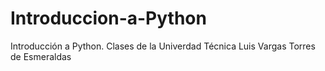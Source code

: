 # Introduccion-a-Python
Introducción a Python. Clases de la Univerdad Técnica Luis Vargas Torres de Esmeraldas
